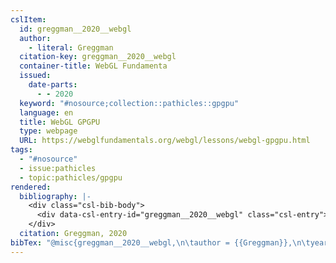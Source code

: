 ```yaml
---
cslItem:
  id: greggman__2020__webgl
  author:
    - literal: Greggman
  citation-key: greggman__2020__webgl
  container-title: WebGL Fundamenta
  issued:
    date-parts:
      - - 2020
  keyword: "#nosource;collection::pathicles::gpgpu"
  language: en
  title: WebGL GPGPU
  type: webpage
  URL: https://webglfundamentals.org/webgl/lessons/webgl-gpgpu.html
tags:
  - "#nosource"
  - issue:pathicles
  - topic:pathicles/gpgpu
rendered:
  bibliography: |-
    <div class="csl-bib-body">
      <div data-csl-entry-id="greggman__2020__webgl" class="csl-entry">Greggman 2020 <i>WebGL GPGPU</i>, <i>WebGL Fundamenta</i>. Available at: <a href='https://webglfundamentals.org/webgl/lessons/webgl-gpgpu.html.'>https://webglfundamentals.org/webgl/lessons/webgl-gpgpu.html.</a></div>
    </div>
  citation: Greggman, 2020
bibTex: "@misc{greggman__2020__webgl,\n\tauthor = {{Greggman}},\n\tyear = {2020},\n\ttitle = {WebGL {GPGPU}},\n\thowpublished = {https://webglfundamentals.org/webgl/lessons/webgl-gpgpu.html},\n}\n\n"
---
```

